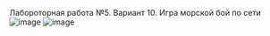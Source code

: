 Лабороторная работа №5. Вариант 10. Игра морской бой по сети
![image](https://github.com/SonyaSorokina/javaLab5/assets/125186901/7938a8c0-2f53-4bbc-967c-6c159444dfba)
![image](https://github.com/SonyaSorokina/javaLab5/assets/125186901/950ce89f-ef3f-4757-8b22-607ac628b07f)

